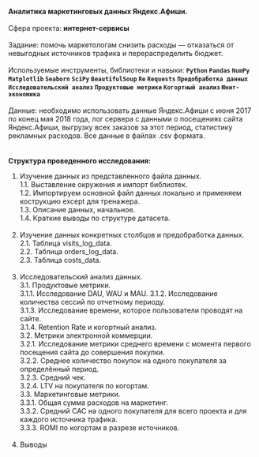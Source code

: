 <b>Аналитика маркетинговых данных Яндекс.Афиши.</b><br/><br/>
Сфера проекта: <b>интернет-сервисы</b><br/><br/>
Задание: помочь маркетологам снизить расходы — отказаться от невыгодных источников трафика и перераспределить бюджет.<br/><br/>
Используемые инструменты, библиотеки и навыки: <b>`Python` `Pandas` `NumPy` `Matplotlib` `Seaborn` `SciPy` `BeautifulSoup` `Re` `Requests` `Предобработка данных` `Исследовательский анализ` `Продуктовые метрики` `Когортный анализ` `Юнит-экономика`</b><br/><br/>
Данные: необходимо использовать данные Яндекс.Афиши с июня 2017 по конец мая 2018 года, лог сервера с данными о посещениях сайта Яндекс.Афиши, выгрузку всех заказов за этот период, статистику рекламных расходов. Все данные в файлах .csv формата.<br/><br/><br/>
<b>Структура проведенного исследования: </b><br/>
1. Изучение данных из представленного файла данных.<br/>
1.1. Выставление окружения и импорт библиотек.<br/>
1.2. Импортируем основной файл данных локально и применяем кострукцию except для тренажера.<br/>
1.3. Описание данных, начальное.<br/>
1.4. Краткие выводы по структуре датасета.<br/><br/>
2. Изучение данных конкретных столбцов и предобработка данных.<br/>
2.1. Таблица visits_log_data.<br/>
2.2. Таблица orders_log_data.<br/>
2.3. Таблица costs_data.<br/><br/>
3. Исследовательский анализ данных.<br/>
3.1. Продуктовые метрики.<br/>
3.1.1. Исследование DAU, WAU и MAU.
3.1.2. Исследование количества сессий по отчетному периоду.<br/>
3.1.3. Исследование времени, которое пользователи проводят на сайте.<br/>
3.1.4. Retention Rate и когортный анализ.<br/>
3.2. Метрики электронной коммерции.<br/>
3.2.1. Исследование метрики среднего времени с момента первого посещения сайта до совершения покупки.<br/>
3.2.2. Cреднее количество покупок на одного покупателя за определённый период.<br/>
3.2.3. Cредний чек.<br/>
3.2.4. LTV на покупателя по когортам.<br/>
3.3. Маркетинговые метрики.<br/>
3.3.1. Общая сумма расходов на маркетинг.<br/>
3.3.2. Средний CAC на одного покупателя для всего проекта и для каждого источника трафика.<br/>
3.3.3. ROMI по когортам в разрезе источников.<br/><br/>
4. Выводы 